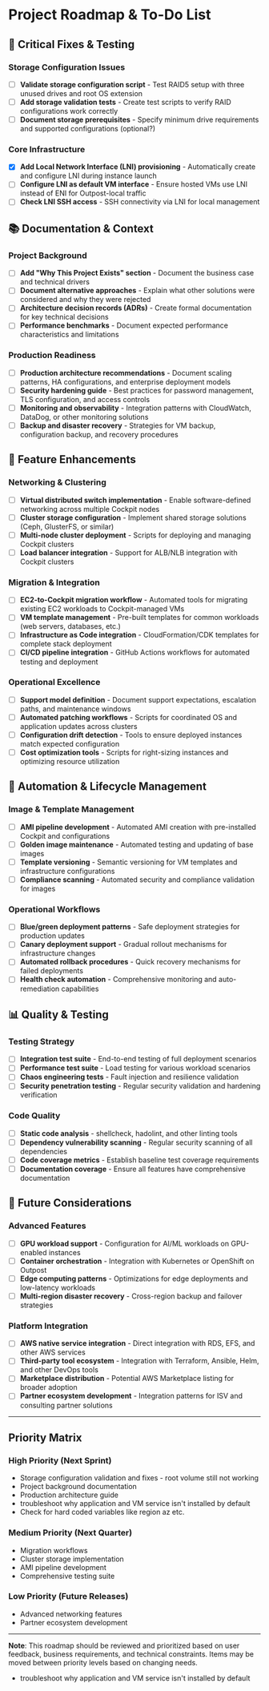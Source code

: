 # Project Roadmap & To-Do List

## 🔧 Critical Fixes & Testing

### Storage Configuration Issues
- [ ] **Validate storage configuration script** - Test RAID5 setup with three unused drives and root OS extension
- [ ] **Add storage validation tests** - Create test scripts to verify RAID configurations work correctly
- [ ] **Document storage prerequisites** - Specify minimum drive requirements and supported configurations (optional?)

### Core Infrastructure
- [X] **Add Local Network Interface (LNI) provisioning** - Automatically create and configure LNI during instance launch
- [ ] **Configure LNI as default VM interface** - Ensure hosted VMs use LNI instead of ENI for Outpost-local traffic
- [ ] **Check LNI SSH access** - SSH connectivity via LNI for local management

## 📚 Documentation & Context

### Project Background
- [ ] **Add "Why This Project Exists" section** - Document the business case and technical drivers
- [ ] **Document alternative approaches** - Explain what other solutions were considered and why they were rejected
- [ ] **Architecture decision records (ADRs)** - Create formal documentation for key technical decisions
- [ ] **Performance benchmarks** - Document expected performance characteristics and limitations

### Production Readiness
- [ ] **Production architecture recommendations** - Document scaling patterns, HA configurations, and enterprise deployment models
- [ ] **Security hardening guide** - Best practices for password management, TLS configuration, and access controls
- [ ] **Monitoring and observability** - Integration patterns with CloudWatch, DataDog, or other monitoring solutions
- [ ] **Backup and disaster recovery** - Strategies for VM backup, configuration backup, and recovery procedures

## 🚀 Feature Enhancements

### Networking & Clustering
- [ ] **Virtual distributed switch implementation** - Enable software-defined networking across multiple Cockpit nodes
- [ ] **Cluster storage configuration** - Implement shared storage solutions (Ceph, GlusterFS, or similar)
- [ ] **Multi-node cluster deployment** - Scripts for deploying and managing Cockpit clusters
- [ ] **Load balancer integration** - Support for ALB/NLB integration with Cockpit clusters

### Migration & Integration
- [ ] **EC2-to-Cockpit migration workflow** - Automated tools for migrating existing EC2 workloads to Cockpit-managed VMs
- [ ] **VM template management** - Pre-built templates for common workloads (web servers, databases, etc.)
- [ ] **Infrastructure as Code integration** - CloudFormation/CDK templates for complete stack deployment
- [ ] **CI/CD pipeline integration** - GitHub Actions workflows for automated testing and deployment

### Operational Excellence
- [ ] **Support model definition** - Document support expectations, escalation paths, and maintenance windows
- [ ] **Automated patching workflows** - Scripts for coordinated OS and application updates across clusters
- [ ] **Configuration drift detection** - Tools to ensure deployed instances match expected configuration
- [ ] **Cost optimization tools** - Scripts for right-sizing instances and optimizing resource utilization

## 🔄 Automation & Lifecycle Management

### Image & Template Management
- [ ] **AMI pipeline development** - Automated AMI creation with pre-installed Cockpit and configurations
- [ ] **Golden image maintenance** - Automated testing and updating of base images
- [ ] **Template versioning** - Semantic versioning for VM templates and infrastructure configurations
- [ ] **Compliance scanning** - Automated security and compliance validation for images

### Operational Workflows
- [ ] **Blue/green deployment patterns** - Safe deployment strategies for production updates
- [ ] **Canary deployment support** - Gradual rollout mechanisms for infrastructure changes
- [ ] **Automated rollback procedures** - Quick recovery mechanisms for failed deployments
- [ ] **Health check automation** - Comprehensive monitoring and auto-remediation capabilities

## 📊 Quality & Testing

### Testing Strategy
- [ ] **Integration test suite** - End-to-end testing of full deployment scenarios
- [ ] **Performance test suite** - Load testing for various workload scenarios  
- [ ] **Chaos engineering tests** - Fault injection and resilience validation
- [ ] **Security penetration testing** - Regular security validation and hardening verification

### Code Quality
- [ ] **Static code analysis** - shellcheck, hadolint, and other linting tools
- [ ] **Dependency vulnerability scanning** - Regular security scanning of all dependencies
- [ ] **Code coverage metrics** - Establish baseline test coverage requirements
- [ ] **Documentation coverage** - Ensure all features have comprehensive documentation

## 🎯 Future Considerations

### Advanced Features
- [ ] **GPU workload support** - Configuration for AI/ML workloads on GPU-enabled instances
- [ ] **Container orchestration** - Integration with Kubernetes or OpenShift on Outpost
- [ ] **Edge computing patterns** - Optimizations for edge deployments and low-latency workloads
- [ ] **Multi-region disaster recovery** - Cross-region backup and failover strategies

### Platform Integration
- [ ] **AWS native service integration** - Direct integration with RDS, EFS, and other AWS services
- [ ] **Third-party tool ecosystem** - Integration with Terraform, Ansible, Helm, and other DevOps tools
- [ ] **Marketplace distribution** - Potential AWS Marketplace listing for broader adoption
- [ ] **Partner ecosystem development** - Integration patterns for ISV and consulting partner solutions

---

## Priority Matrix

### High Priority (Next Sprint)
- Storage configuration validation and fixes - root volume still not working
- Project background documentation
- Production architecture guide
- troubleshoot why application and VM service isn't installed by default
- Check for hard coded variables like region az etc.

### Medium Priority (Next Quarter)
- Migration workflows
- Cluster storage implementation
- AMI pipeline development
- Comprehensive testing suite

### Low Priority (Future Releases)
- Advanced networking features
- Partner ecosystem development

---

**Note**: This roadmap should be reviewed and prioritized based on user feedback, business requirements, and technical constraints. Items may be moved between priority levels based on changing needs.

- troubleshoot why application and VM service isn't installed by default
